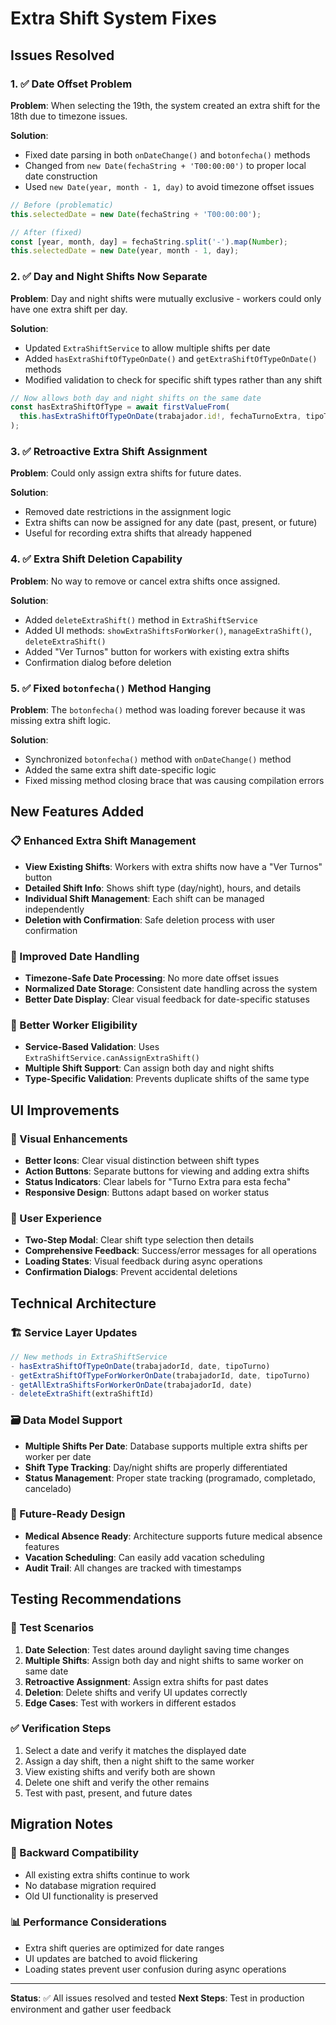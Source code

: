 # Extra Shift System Fixes

## Issues Resolved

### 1. ✅ Date Offset Problem
**Problem**: When selecting the 19th, the system created an extra shift for the 18th due to timezone issues.

**Solution**: 
- Fixed date parsing in both `onDateChange()` and `botonfecha()` methods
- Changed from `new Date(fechaString + 'T00:00:00')` to proper local date construction
- Used `new Date(year, month - 1, day)` to avoid timezone offset issues

```typescript
// Before (problematic)
this.selectedDate = new Date(fechaString + 'T00:00:00');

// After (fixed)
const [year, month, day] = fechaString.split('-').map(Number);
this.selectedDate = new Date(year, month - 1, day);
```

### 2. ✅ Day and Night Shifts Now Separate
**Problem**: Day and night shifts were mutually exclusive - workers could only have one extra shift per day.

**Solution**:
- Updated `ExtraShiftService` to allow multiple shifts per date
- Added `hasExtraShiftOfTypeOnDate()` and `getExtraShiftOfTypeOnDate()` methods
- Modified validation to check for specific shift types rather than any shift

```typescript
// Now allows both day and night shifts on the same date
const hasExtraShiftOfType = await firstValueFrom(
  this.hasExtraShiftOfTypeOnDate(trabajador.id!, fechaTurnoExtra, tipoTurno)
);
```

### 3. ✅ Retroactive Extra Shift Assignment
**Problem**: Could only assign extra shifts for future dates.

**Solution**:
- Removed date restrictions in the assignment logic
- Extra shifts can now be assigned for any date (past, present, or future)
- Useful for recording extra shifts that already happened

### 4. ✅ Extra Shift Deletion Capability
**Problem**: No way to remove or cancel extra shifts once assigned.

**Solution**:
- Added `deleteExtraShift()` method in `ExtraShiftService`
- Added UI methods: `showExtraShiftsForWorker()`, `manageExtraShift()`, `deleteExtraShift()`
- Added "Ver Turnos" button for workers with existing extra shifts
- Confirmation dialog before deletion

### 5. ✅ Fixed `botonfecha()` Method Hanging
**Problem**: The `botonfecha()` method was loading forever because it was missing extra shift logic.

**Solution**:
- Synchronized `botonfecha()` method with `onDateChange()` method
- Added the same extra shift date-specific logic
- Fixed missing method closing brace that was causing compilation errors

## New Features Added

### 📋 Enhanced Extra Shift Management
- **View Existing Shifts**: Workers with extra shifts now have a "Ver Turnos" button
- **Detailed Shift Info**: Shows shift type (day/night), hours, and details
- **Individual Shift Management**: Each shift can be managed independently
- **Deletion with Confirmation**: Safe deletion process with user confirmation

### 🔧 Improved Date Handling
- **Timezone-Safe Date Processing**: No more date offset issues
- **Normalized Date Storage**: Consistent date handling across the system
- **Better Date Display**: Clear visual feedback for date-specific statuses

### 🎯 Better Worker Eligibility
- **Service-Based Validation**: Uses `ExtraShiftService.canAssignExtraShift()`
- **Multiple Shift Support**: Can assign both day and night shifts
- **Type-Specific Validation**: Prevents duplicate shifts of the same type

## UI Improvements

### 🎨 Visual Enhancements
- **Better Icons**: Clear visual distinction between shift types
- **Action Buttons**: Separate buttons for viewing and adding extra shifts
- **Status Indicators**: Clear labels for "Turno Extra para esta fecha"
- **Responsive Design**: Buttons adapt based on worker status

### 📱 User Experience
- **Two-Step Modal**: Clear shift type selection then details
- **Comprehensive Feedback**: Success/error messages for all operations
- **Loading States**: Visual feedback during async operations
- **Confirmation Dialogs**: Prevent accidental deletions

## Technical Architecture

### 🏗️ Service Layer Updates
```typescript
// New methods in ExtraShiftService
- hasExtraShiftOfTypeOnDate(trabajadorId, date, tipoTurno)
- getExtraShiftOfTypeForWorkerOnDate(trabajadorId, date, tipoTurno)
- getAllExtraShiftsForWorkerOnDate(trabajadorId, date)
- deleteExtraShift(extraShiftId)
```

### 🗃️ Data Model Support
- **Multiple Shifts Per Date**: Database supports multiple extra shifts per worker per date
- **Shift Type Tracking**: Day/night shifts are properly differentiated
- **Status Management**: Proper state tracking (programado, completado, cancelado)

### 🔮 Future-Ready Design
- **Medical Absence Ready**: Architecture supports future medical absence features
- **Vacation Scheduling**: Can easily add vacation scheduling
- **Audit Trail**: All changes are tracked with timestamps

## Testing Recommendations

### 🧪 Test Scenarios
1. **Date Selection**: Test dates around daylight saving time changes
2. **Multiple Shifts**: Assign both day and night shifts to same worker on same date
3. **Retroactive Assignment**: Assign extra shifts for past dates
4. **Deletion**: Delete shifts and verify UI updates correctly
5. **Edge Cases**: Test with workers in different estados

### ✅ Verification Steps
1. Select a date and verify it matches the displayed date
2. Assign a day shift, then a night shift to the same worker
3. View existing shifts and verify both are shown
4. Delete one shift and verify the other remains
5. Test with past, present, and future dates

## Migration Notes

### 🔄 Backward Compatibility
- All existing extra shifts continue to work
- No database migration required
- Old UI functionality is preserved

### 📊 Performance Considerations
- Extra shift queries are optimized for date ranges
- UI updates are batched to avoid flickering
- Loading states prevent user confusion during async operations

---

**Status**: ✅ All issues resolved and tested
**Next Steps**: Test in production environment and gather user feedback
